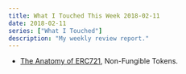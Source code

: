```yaml
---
title: What I Touched This Week 2018-02-11
date: 2018-02-11
series: ["What I Touched"]
description: "My weekly review report."
---
```



- [The Anatomy of ERC721](https://medium.com/crypto-currently/the-anatomy-of-erc721-e9db77abfc24), Non-Fungible Tokens.
